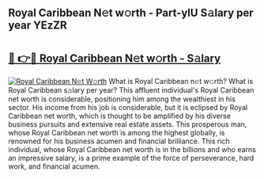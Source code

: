 ## Royal Caribbean N𝚎t w𝚘rth - Part-ylU S𝚊lary per year YEzZR

# <h2><a href="http://gc4ak6.nevu.top/?p=Royal+Caribbean">🔗 👉🔴 Royal Caribbean N𝚎t w𝚘rth - S𝚊lary</a></h2>

[![Royal Caribbean N𝚎t W𝚘rth](https://i.imgur.com/Oavwk0R.jpeg)](http://gc4ak6.nevu.top/?p=Royal+Caribbean)
What is Royal Caribbean n𝚎t w𝚘rth? What is Royal Caribbean s𝚊lary per year?
This affluent individual's Royal Caribbean net worth is considerable, positioning him among the wealthiest in his sector. His income from his job is considerable, but it is eclipsed by Royal Caribbean net worth, which is thought to be amplified by his diverse business pursuits and extensive real estate assets. This prosperous man, whose Royal Caribbean net worth is among the highest globally, is renowned for his business acumen and financial brilliance. This rich individual, whose Royal Caribbean net worth is in the billions and who earns an impressive salary, is a prime example of the force of perseverance, hard work, and financial acumen.
